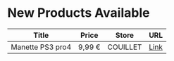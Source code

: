 # New Products Available

| Title | Price | Store | URL |
|---|---|---|---|
| Manette PS3 pro4 | 9,99 € | COUILLET | [Link](https://www.cashconverters.be/fr/accessoires-jeux-video/826229-manette-ps3-pro4.html) |
